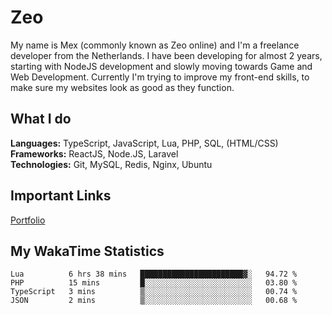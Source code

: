 # Zeo
My name is Mex (commonly known as Zeo online) and I'm a freelance developer from the Netherlands. I have been developing for almost 2 years, starting with NodeJS development and slowly moving towards Game and Web Development. Currently I'm trying to improve my front-end skills, to make sure my websites look as good as they function.

## What I do
**Languages:** TypeScript, JavaScript, Lua, PHP, SQL, (HTML/CSS)<br/>
**Frameworks:** ReactJS, Node.JS, Laravel<br/>
**Technologies:** Git, MySQL, Redis, Nginx, Ubuntu<br/>

## Important Links
[Portfolio](https://zeodev.cc)

## My WakaTime Statistics
<!--START_SECTION:waka-->
```text
Lua          6 hrs 38 mins   ███████████████████████▓░   94.72 % 
PHP          15 mins         █░░░░░░░░░░░░░░░░░░░░░░░░   03.80 % 
TypeScript   3 mins          ▒░░░░░░░░░░░░░░░░░░░░░░░░   00.74 % 
JSON         2 mins          ▒░░░░░░░░░░░░░░░░░░░░░░░░   00.68 % 
```
<!--END_SECTION:waka-->

